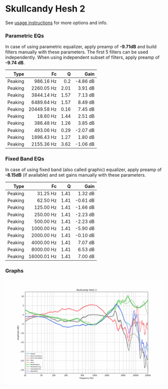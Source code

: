 # Skullcandy Hesh 2
See [usage instructions](https://github.com/jaakkopasanen/AutoEq#usage) for more options and info.

### Parametric EQs
In case of using parametric equalizer, apply preamp of **-9.71dB** and build filters manually
with these parameters. The first 5 filters can be used independently.
When using independent subset of filters, apply preamp of **-9.74 dB**.

| Type    | Fc          |    Q | Gain     |
|--------:|------------:|-----:|---------:|
| Peaking | 986.16 Hz   | 0.2  | -4.86 dB |
| Peaking | 2260.05 Hz  | 2.01 | 3.91 dB  |
| Peaking | 3844.14 Hz  | 1.57 | 7.13 dB  |
| Peaking | 6489.64 Hz  | 1.57 | 8.49 dB  |
| Peaking | 20449.58 Hz | 0.16 | 7.45 dB  |
| Peaking | 18.60 Hz    | 1.44 | 2.51 dB  |
| Peaking | 386.48 Hz   | 1.26 | 3.85 dB  |
| Peaking | 493.06 Hz   | 0.29 | -2.07 dB |
| Peaking | 1896.43 Hz  | 1.27 | 1.80 dB  |
| Peaking | 2155.36 Hz  | 3.62 | -1.06 dB |

### Fixed Band EQs
In case of using fixed band (also called graphic) equalizer, apply preamp of **-8.15dB**
(if available) and set gains manually with these parameters.

| Type    | Fc          |    Q | Gain     |
|--------:|------------:|-----:|---------:|
| Peaking | 31.25 Hz    | 1.41 | 1.32 dB  |
| Peaking | 62.50 Hz    | 1.41 | -0.61 dB |
| Peaking | 125.00 Hz   | 1.41 | -1.66 dB |
| Peaking | 250.00 Hz   | 1.41 | -2.23 dB |
| Peaking | 500.00 Hz   | 1.41 | -2.23 dB |
| Peaking | 1000.00 Hz  | 1.41 | -5.90 dB |
| Peaking | 2000.00 Hz  | 1.41 | -0.10 dB |
| Peaking | 4000.00 Hz  | 1.41 | 7.07 dB  |
| Peaking | 8000.00 Hz  | 1.41 | 6.53 dB  |
| Peaking | 16000.01 Hz | 1.41 | 7.00 dB  |

### Graphs
![](./Skullcandy%20Hesh%202.png)